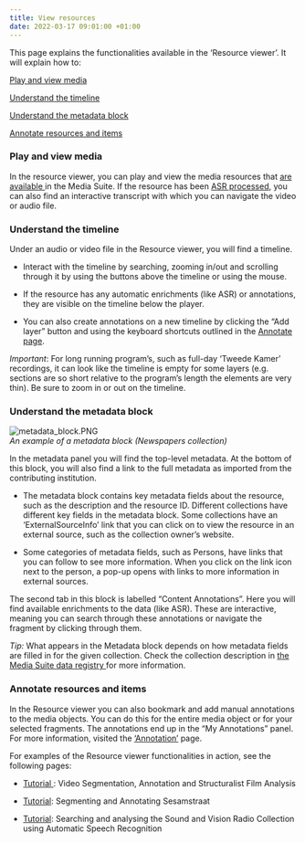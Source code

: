 ```yaml
---
title: View resources
date: 2022-03-17 09:01:00 +01:00
---
```


This page explains the functionalities available in the ‘Resource viewer’. It will explain how to:

[Play and view media](#play-view)

[Understand the timeline](#timeline)

[Understand the metadata block](#metadata)

[Annotate resources and items](#annotate)


### <a name="play-view"></a> Play and view media

In the resource viewer, you can play and view the media resources that [are available ](https://mediasuite.clariah.nl/documentation/faq/can-play-view)in the Media Suite. If the resource has  been [ASR processed](https://mediasuite.clariah.nl/documentation/glossary/transcription), you can also find an interactive transcript with which you can navigate the video or audio file.

### <a name="timeline"></a> Understand the timeline

Under an audio or video file in the Resource viewer, you will find a timeline.

* Interact with the timeline by searching, zooming in/out and scrolling through it by using the buttons above the timeline or using the mouse.

* If the resource has any automatic enrichments (like ASR) or annotations, they are visible on the timeline below the player.

* You can also create annotations on a new timeline by clicking the “Add layer” button and using the keyboard shortcuts outlined in the [Annotate page](https://mediasuite.clariah.nl/documentation/howtos/annotate).

*Important*: For long running program’s, such as full-day ‘Tweede Kamer’ recordings, it can look like the timeline is empty for some layers (e.g. sections are so short relative to the program’s length the elements are very thin). Be sure to zoom in or out on the timeline.

### <a name="metadata"></a> Understand the metadata block

![metadata_block.PNG](/uploads/metadata_block.PNG)
\
*An example of a metadata block (Newspapers collection)*

In the metadata panel you will find the top-level metadata. At the bottom of this block, you will also find a link to the full metadata as imported from the contributing institution.

* The metadata block contains key metadata fields about the resource, such as the description and the resource ID. Different collections have different key fields in the metadata block. Some collections have an ‘ExternalSourceInfo’ link that you can click on to view the resource in an external source, such as the collection owner’s website.

* Some categories of metadata fields, such as Persons, have links that you can follow to see more information. When you click on the link icon next to the person, a pop-up opens with links to more information in external sources.

The second tab in this block is labelled “Content Annotations”. Here you will find available enrichments to the data (like ASR). These are interactive, meaning you can search through these annotations or navigate the fragment by clicking through them.

*Tip:* What appears in the Metadata block depends on how metadata fields are filled in for the given collection. Check the collection description in [the Media Suite data registry ](https://mediasuitedata.clariah.nl/)for more information.

### <a name="annotate"></a> Annotate resources and items

In the Resource viewer you can also bookmark and add manual annotations to the media objects. You can do this for the entire media object or for your selected fragments. The annotations end up in the “My Annotations” panel. For more information, visited the [‘Annotation’](https://mediasuite.clariah.nl/documentation/howtos/annotate) page.

For examples of the Resource viewer functionalities in action, see the following pages:

* [Tutorial ](https://mediasuite.clariah.nl/learn/subject-tutorials/media-suite-tutorial-video-segmentation-annotation-and-structuralist-film-analysis): Video Segmentation, Annotation and Structuralist Film Analysis

* [Tutorial](https://mediasuite.clariah.nl/learn/subject-tutorials/tutorial-segmenting-and-annotating-sesamstraat): Segmenting and Annotating Sesamstraat

* [Tutorial](https://mediasuite.clariah.nl/learn/subject-tutorials/tutorial-searching-and-analysing-the-sound-and-vision-radio-collection-using-automatic-speech-recognition): Searching and analysing the Sound and Vision Radio Collection using Automatic Speech Recognition